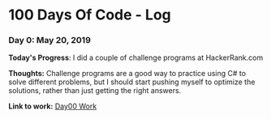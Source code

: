 # 100 Days Of Code - Log

### Day 0: May 20, 2019

**Today's Progress**: I did a couple of challenge programs at HackerRank.com

**Thoughts:** Challenge programs are a good way to practice using C# to solve different problems, but I should start pushing myself to optimize the solutions, rather than just getting the right answers. 

**Link to work:** [Day00 Work](https://github.com/ngabble/100DaysOfCode)
